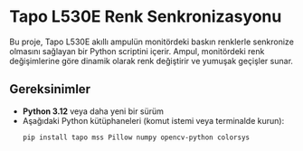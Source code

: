 # Tapo L530E Renk Senkronizasyonu

Bu proje, Tapo L530E akıllı ampulün monitördeki baskın renklerle senkronize olmasını sağlayan bir Python scriptini içerir. Ampul, monitördeki renk değişimlerine göre dinamik olarak renk değiştirir ve yumuşak geçişler sunar.

## Gereksinimler
- **Python 3.12** veya daha yeni bir sürüm
- Aşağıdaki Python kütüphaneleri (komut istemi veya terminalde kurun):
  ```bash
  pip install tapo mss Pillow numpy opencv-python colorsys